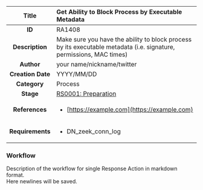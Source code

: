 | Title                       | Get Ability to Block Process by Executable Metadata         |
|:---------------------------:|:--------------------|
| **ID**                      | RA1408            |
| **Description**             | Make sure you have the ability to block process by its executable metadata (i.e. signature, permissions, MAC times)   |
| **Author**                  | your name/nickname/twitter        |
| **Creation Date**           | YYYY/MM/DD |
| **Category**                | Process      |
| **Stage**                   |[RS0001: Preparation](../Response_Stages/RS0001.md)| 
| **References** |<ul><li>[https://example.com](https://example.com)</li></ul>|
| **Requirements** |<ul><li>DN_zeek_conn_log</li></ul>|

### Workflow

Description of the workflow for single Response Action in markdown format.  
Here newlines will be saved.
